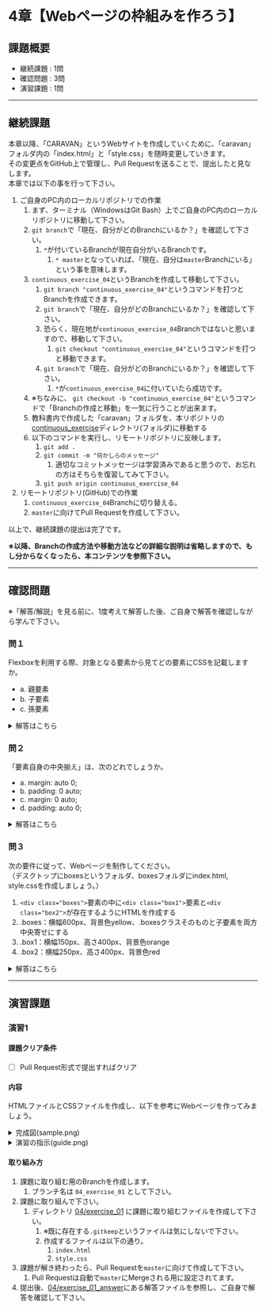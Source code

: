 # 4章【Webページの枠組みを作ろう】

## 課題概要
 - 継続課題 : 1問
 - 確認問題 : 3問
 - 演習課題 : 1問

---
## 継続課題
本章以降、「CARAVAN」というWebサイトを作成していくために、「caravan」フォルダ内の「index.html」と「style.css」を随時変更していきます。<br>
その変更点をGitHub上で管理し、Pull Requestを送ることで、提出したと見なします。<br>
本章では以下の事を行って下さい。

1. ご自身のPC内のローカルリポジトリでの作業
   1. まず、ターミナル（WindowsはGit Bash）上でご自身のPC内のローカルリポジトリに移動して下さい。
   1. `git branch`で「現在、自分がどのBranchにいるか？」を確認して下さい。
      1. `*`が付いているBranchが現在自分がいるBranchです。
         1. `* master`となっていれば、「現在、自分は`master`Branchにいる」という事を意味します。
   1. `continuous_exercise_04`というBranchを作成して移動して下さい。
      1. `git branch "continuous_exercise_04"`というコマンドを打つとBranchを作成できます。
      1. `git branch`で「現在、自分がどのBranchにいるか？」を確認して下さい。
      1. 恐らく、現在地が`continuous_exercise_04`Branchではないと思いますので、移動して下さい。
         1. `git checkout "continuous_exercise_04"`というコマンドを打つと移動できます。
      1. `git branch`で「現在、自分がどのBranchにいるか？」を確認して下さい。
         1. `*`が`continuous_exercise_04`に付いていたら成功です。
	 1. ※ちなみに、 `git checkout -b "continuous_exercise_04"`というコマンドで「Branchの作成と移動」を一気に行うことが出来ます。
   1. 教科書内で作成した「caravan」フォルダを、本リポジトリの[continuous_exercise](../continuous_exercise)ディレクトリ(フォルダ)に移動する
   1. 以下のコマンドを実行し、リモートリポジトリに反映します。
      1. `git add .`
      1. `git commit -m "何かしらのメッセージ"`
         1. 適切なコミットメッセージは学習済みであると思うので、お忘れの方はそちらを復習してみて下さい。
      1. `git push origin continuous_exercise_04`
1. リモートリポジトリ(GitHub)での作業
   1. `continuous_exercise_04`Branchに切り替える。
   1. `master`に向けてPull Requestを作成して下さい。

以上で、継続課題の提出は完了です。

**※以降、Branchの作成方法や移動方法などの詳細な説明は省略しますので、もし分からなくなったら、本コンテンツを参照下さい。**

---
## 確認問題
※「解答/解説」を見る前に、1度考えて解答した後、ご自身で解答を確認しながら学んで下さい。

### 問１
Flexboxを利用する際、対象となる要素から見てどの要素にCSSを記載しますか。
- a. 親要素
- b. 子要素
- c. 孫要素

<details>
<summary>解答はこちら</summary>

#### 解答
【a】

#### 解説
Flexboxでは操作したい要素の親要素にCSSを記載します。
</details>

### 問２
「要素自身の中央揃え」は、次のどれでしょうか。
- a. margin: auto 0;
- b. padding: 0 auto;
- c. margin: 0 auto;
- d. padding: auto 0;

<details>
<summary>解答はこちら</summary>

#### 解答
【c】

#### 解説
**ボックスの中央寄せ**<br>
marginは値を4つ取ることができ、今回のように値が2つの場合は<br>
前の値が上下の margin 、後ろの値が左右の値となります。<br>
そのため、「上下に余白は取らず、左右のmarginを自動で半分に調節してください」<br>
という意味を持ちます。この意味によって、結果的に中央に寄ります。
</details>

### 問３
次の要件に従って、Webページを制作してください。<br>
（デスクトップにboxesというフォルダ、boxesフォルダにindex.html, style.cssを作成しましょう。）
1. `<div class="boxes">`要素の中に`<div class="box1">`要素と`<div class="box2">`が存在するようにHTMLを作成する
2. .boxes：横幅600px、背景色yellow、.boxesクラスそのものと子要素を両方中央寄せにする
3. .box1：横幅150px、高さ400px、背景色orange
4. .box2：横幅250px、高さ400px、背景色red

<details>
<summary>解答はこちら</summary>

#### 解答
HTML/CSSは以下の通りです。<br>
【index.html】
```html
<!DOCTYPE html>
<html lang="ja">
  <head>
    <meta charset="UTF-8" />
    <title>boxes</title>
    <link rel="stylesheet" href="style.css" />
  </head>

  <body>
    <div class="boxes">
      <div class="box1"></div>
      <div class="box2"></div>
    </div>
  </body>
</html>
```

【style.css】
```css
.boxes {
  width: 600px;
  margin: 0 auto;
  background-color: yellow;
  display: flex;
  justify-content: center;
}

.box1 {
  width: 150px;
  height: 400px;
  background-color: orange;
}

.box2 {
  width: 250px;
  height: 400px;
  background-color: red;
}
```

#### 解説
完成図は以下のようになります。
<img src="https://wals.s3-ap-northeast-1.amazonaws.com/curriculum/htmlcss/kakunin4.png">
</details>

---
## 演習課題
### 演習1
#### 課題クリア条件
- [ ] Pull Request形式で提出すればクリア

#### 内容
HTMLファイルとCSSファイルを作成し、以下を参考にWebページを作ってみましょう。

<details>
<summary>完成図(sample.png)</summary>
<img src="https://user-images.githubusercontent.com/57278701/90329978-57fda680-dfe4-11ea-8f30-343a4513cbeb.png" alt="sample.png">
</details>

<details>
<summary>演習の指示(guide.png)</summary>
<img src="https://user-images.githubusercontent.com/57278701/90329977-5633e300-dfe4-11ea-96fe-2ebab4bbbc18.png" alt="guide.png">
</details>

#### 取り組み方
1. 課題に取り組む用のBranchを作成します。
   1. ブランチ名は `04_exercise_01` として下さい。
1. 課題に取り組んで下さい。
   1. ディレクトリ [04/exercise_01](./exercise_01) に課題に取り組むファイルを作成して下さい。
      1. ※既に存在する`.gitkeep`というファイルは気にしないで下さい。
      1. 作成するファイルは以下の通り。
         1. `index.html`
         1. `style.css`
1. 課題が解き終わったら、Pull Requestを`master`に向けて作成して下さい。
   1. Pull Requestは自動で`master`にMergeされる用に設定されてます。
1. 提出後、[04/exercise_01_answer](./exercise_01_answer)にある解答ファイルを参照し、ご自身で解答を確認して下さい。

